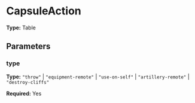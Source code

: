 # CapsuleAction

**Type:** Table

## Parameters

### type

**Type:** `"throw"` | `"equipment-remote"` | `"use-on-self"` | `"artillery-remote"` | `"destroy-cliffs"`

**Required:** Yes


